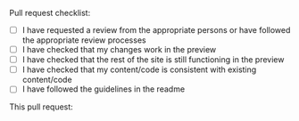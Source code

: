 Pull request checklist:

- [ ] I have requested a review from the appropriate persons or have followed the appropriate review processes
- [ ] I have checked that my changes work in the preview
- [ ] I have checked that the rest of the site is still functioning in the preview
- [ ] I have checked that my content/code is consistent with existing content/code
- [ ] I have followed the guidelines in the readme

This pull request:

<!-- make list of key items this pull request adds/changes/removes -->
